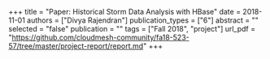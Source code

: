 +++
title = "Paper: Historical Storm Data Analysis with HBase"
date = 2018-11-01
authors = ["Divya Rajendran"]
publication_types = ["6"]
abstract = ""
selected = "false"
publication = ""
tags = ["Fall 2018", "project"]
url_pdf = "https://github.com/cloudmesh-community/fa18-523-57/tree/master/project-report/report.md"
+++

